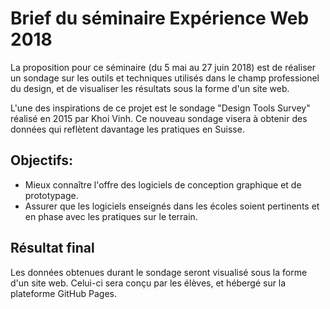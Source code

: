 # Brief du séminaire Expérience Web 2018

La proposition pour ce séminaire (du 5 mai au 27 juin 2018) est de réaliser un sondage sur les outils et techniques utilisés dans le champ professionel du design, et de visualiser les résultats sous la forme d'un site web.

L'une des inspirations de ce projet est le sondage "Design Tools Survey" réalisé en 2015 par Khoi Vinh. Ce nouveau sondage visera à obtenir des données qui reflètent davantage les pratiques en Suisse.

## Objectifs: 

- Mieux connaître l'offre des logiciels de conception graphique et de prototypage.
- Assurer que les logiciels enseignés dans les écoles soient pertinents et en phase avec les pratiques sur le terrain.

## Résultat final

Les données obtenues durant le sondage seront visualisé sous la forme d'un site web. Celui-ci sera conçu par les élèves, et hébergé sur la plateforme GitHub Pages.

